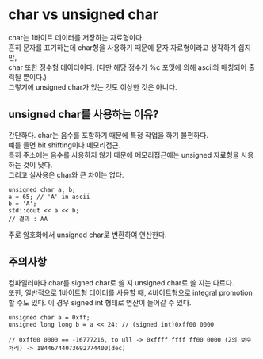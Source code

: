 # char vs unsigned char

char는 1바이트 데이터를 저장하는 자료형이다. <br/>
흔히 문자를 표기하는데 char형을 사용하기 때문에 문자 자료형이라고 생각하기 쉽지만, <br/>
char 또한 정수형 데이터이다. (다만 해당 정수가 %c 포맷에 의해 ascii와 매칭되어 출력될 뿐이다.) <br/>
그렇기에 unsigned char가 있는 것도 이상한 것은 아니다.

## unsigned char를 사용하는 이유?

간단하다. char는 음수를 포함하기 때문에 특정 작업을 하기 불편하다. <br/>
예를 들면 bit shifting이나 메모리접근. <br/>
특히 주소에는 음수를 사용하지 않기 때문에 메모리접근에는 unsigned 자료형을 사용하는 것이 낫다. <br/>
그리고 실사용은 char와 큰 차이는 없다. <br/>

    unsigned char a, b;
    a = 65; // 'A' in ascii
    b = 'A'; 
    std::cout << a << b;
    // 결과 : AA

주로 암호화에서 unsigned char로 변환하여 연산한다.

## 주의사항

컴파일러마다 char를 signed char로 쓸 지 unsigned char로 쓸 지는 다르다. <br/>
또한, 일반적으로 1바이트형 데이터를 사용할 때, 4바이트형으로 integral promotion할 수도 있다. 이 경우 signed int 형태로 연산이 들어갈 수 있다.

    unsigned char a = 0xff;
    unsigned long long b = a << 24; // (signed int)0xff00 0000
    
    // 0xff00 0000 == -16777216, to ull -> 0xffff ffff ff00 0000 (2의 보수 처리) -> 18446744073692774400(dec)
 
